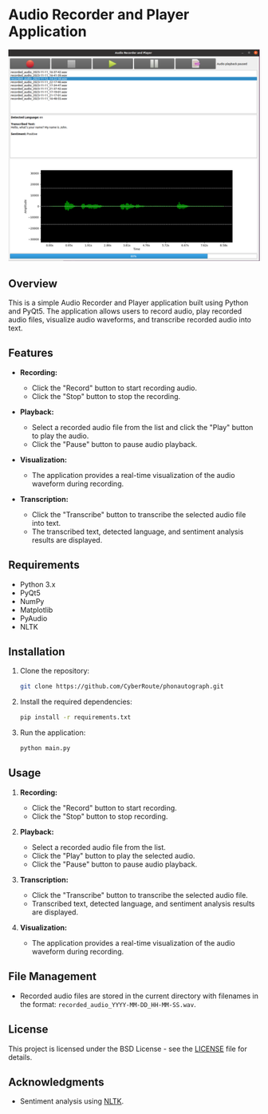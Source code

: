 # Audio Recorder and Player Application
<div align="center">
    <img src="/screenshots/phonautograph.png" width="800px"</img> 
</div>

## Overview

This is a simple Audio Recorder and Player application built using Python and PyQt5. The application allows users to record audio, play recorded audio files, visualize audio waveforms, and transcribe recorded audio into text.

## Features

- **Recording:**
  - Click the "Record" button to start recording audio.
  - Click the "Stop" button to stop the recording.

- **Playback:**
  - Select a recorded audio file from the list and click the "Play" button to play the audio.
  - Click the "Pause" button to pause audio playback.

- **Visualization:**
  - The application provides a real-time visualization of the audio waveform during recording.

- **Transcription:**
  - Click the "Transcribe" button to transcribe the selected audio file into text.
  - The transcribed text, detected language, and sentiment analysis results are displayed.

## Requirements

- Python 3.x
- PyQt5
- NumPy
- Matplotlib
- PyAudio
- NLTK

## Installation

1. Clone the repository:

    ```bash
    git clone https://github.com/CyberRoute/phonautograph.git
    ```

2. Install the required dependencies:

    ```bash
    pip install -r requirements.txt
    ```

3. Run the application:

    ```bash
    python main.py
    ```

## Usage

1. **Recording:**
   - Click the "Record" button to start recording.
   - Click the "Stop" button to stop recording.

2. **Playback:**
   - Select a recorded audio file from the list.
   - Click the "Play" button to play the selected audio.
   - Click the "Pause" button to pause audio playback.

3. **Transcription:**
   - Click the "Transcribe" button to transcribe the selected audio file.
   - Transcribed text, detected language, and sentiment analysis results are displayed.

4. **Visualization:**
   - The application provides a real-time visualization of the audio waveform during recording.

## File Management

- Recorded audio files are stored in the current directory with filenames in the format: `recorded_audio_YYYY-MM-DD_HH-MM-SS.wav`.

## License

This project is licensed under the BSD License - see the [LICENSE](LICENSE) file for details.

## Acknowledgments

- Sentiment analysis using [NLTK](https://www.nltk.org/).

